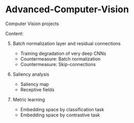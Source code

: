 # Advanced-Computer-Vision
Computer Vision projects

Content:

5. Batch normalization layer and residual connections
   * Training degradation of very deep CNNs
   * Countermeasure: Batch normalization
   * Countermeasure: Skip-connections
  
6. Saliency analysis
   * Saliency map
   * Receptive fields

7. Metric learning
   * Embedding space by classification task
   * Embedding space by contrastive task
